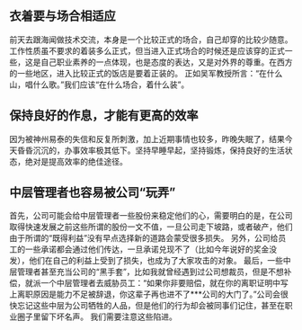 ## 衣着要与场合相适应

前天去跟海闻做技术交流，本身是一个比较正式的场合，自己却穿的比较少随意。
工作性质虽不要求的着装多么正式，但当进入正式场合的时候还是应该穿的正式一些，这是自己职业素养的一点体现，也是态度的表达，又是对外界的尊重。在西方的一些地区，进入比较正式的饭店是要着正装的。
正如吴军教授所言：“在什么山，唱什么歌。”我们应该“在什么场合，着什么装”。

## 保持良好的作息，才能有更高的效率

因为被神州易泰的失信和反复所刺激，加上近期事情也较多，昨晚失眠了，结果今天昏昏沉沉的，办事效率极其低下。坚持早睡早起，坚持锻炼，保持良好的生活状态，绝对是提高效率的绝佳途径。

## 中层管理者也容易被公司“玩弄”

首先，公司可能会给中层管理者一些股份来稳定他们的心，需要明白的是，在公司取得快速发展之前这些所谓的股份一文不值，一旦公司走下坡路，或者破产，他们由于所谓的“既得利益”没有早点选择新的道路会蒙受很多损失。
另外，公司给员工的一些承诺都会通过他们传达，一旦承诺兑现不了（比如今年说好的奖金没发），他们在自己的利益上受到了损失，也成为了大家攻击的对象。
最后，一些中层管理者甚至充当公司的“黑手套”，比如我就曾经遇到过公司想裁员，但是不想补偿，就派一个中层管理者去威胁员工：“如果你非要赔偿，就在你的离职证明中写上离职原因是能力不足被辞退，你这辈子再也进不了***公司的大门了。”公司会很快忘记这些中层为公司牺牲的人品，但是他们的行为却会被同事们记住，甚至在职业圈子里留下坏名声。
我们需要注意这些陷进。